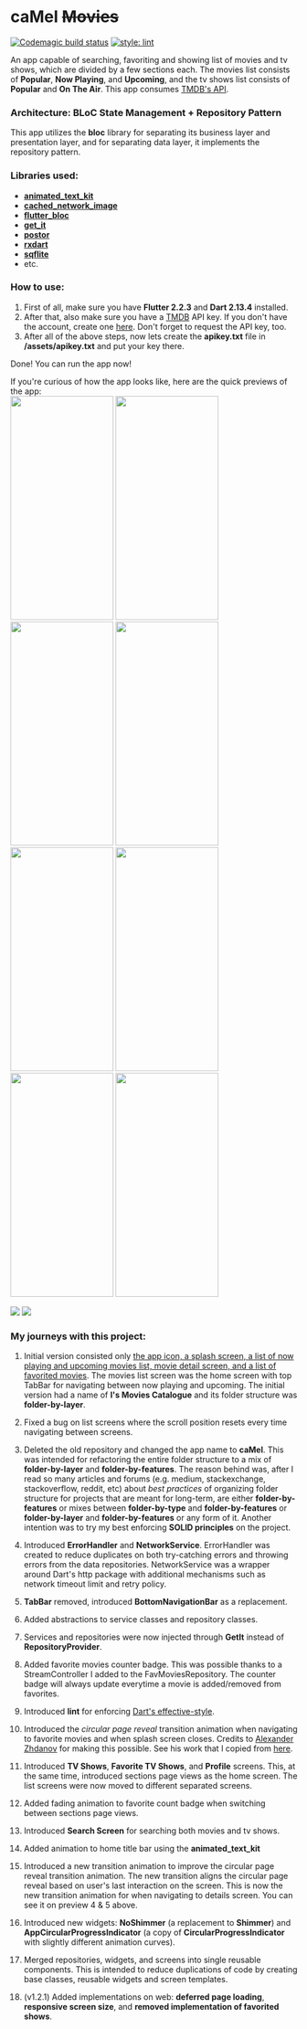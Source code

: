 # **caMel ~~Movies~~**  

[![Codemagic build status](https://api.codemagic.io/apps/60830e9e395dbc47ceab31a7/60830e9e395dbc47ceab31a6/status_badge.svg)](https://codemagic.io/apps/60830e9e395dbc47ceab31a7/60830e9e395dbc47ceab31a6/latest_build) [![style: lint](https://img.shields.io/badge/style-lint-4BC0F5.svg)](https://pub.dev/packages/lint)

An app capable of searching, favoriting and showing list of movies and tv shows, which are divided by a few sections each. The movies list consists of **Popular**, **Now Playing**, and **Upcoming**, and the tv shows list consists of **Popular** and **On The Air**. This app consumes [TMDB's API](https://www.themoviedb.org/documentation/api).

### Architecture: BLoC State Management + Repository Pattern
This app utilizes the **bloc** library for separating its business layer and presentation layer, and for separating data layer, it implements the repository pattern.

### Libraries used:
- **[animated_text_kit](https://pub.dev/packages/animated_text_kit)**
- **[cached_network_image](https://pub.dev/packages/cached_network_image)** 
- **[flutter_bloc](https://pub.dev/packages/flutter_bloc)** 
- **[get_it](https://pub.dev/packages/get_it)**
- **[postor](https://pub.dev/packages/postor)**
- **[rxdart](https://pub.dev/packages/rxdart)**
- **[sqflite](https://pub.dev/packages/sqflite)** 
- etc.

### How to use:
1.  First of all, make sure you have **Flutter 2.2.3** and **Dart 2.13.4** installed. 
2.  After that, also make sure you have a [TMDB](https://themoviedb.org) API key. If you don't have the account, create one [here](https://www.themoviedb.org/signup). Don't forget to request the API key, too.
3.  After all of the above steps, now lets create the **apikey.txt** file in **/assets/apikey.txt** and put your key there.

Done! You can run the app now!

If you're curious of how the app looks like, here are the  quick previews of the app:  
<img src="/images/1.gif" width="180" height="392">   <img src="/images/2.gif" width="180" height="392">   <img src="/images/3.gif" width="180" height="392">  <img src="/images/4.gif" width="180" height="392">  <img src="/images/5.gif" width="180" height="392">   <img src="/images/6.gif" width="180" height="392">   <img src="/images/7.gif" width="180" height="392">   <img src="/images/8.gif" width="180" height="392">

<img src="/images/web_ss1.png">

<img src="/images/web_ss2.png">

### My journeys with this project:
1.  Initial version consisted only <ins>the app icon, a splash screen, a list of now playing and upcoming movies list, movie detail screen, and a list of favorited movies</ins>. The movies list screen was the home screen with top TabBar for navigating between now playing and upcoming. The initial version had a name of **I's Movies Catalogue** and its folder structure was **folder-by-layer**.

2.  Fixed a bug on list screens where the scroll position resets every time navigating between screens.

3.  Deleted the old repository and changed the app name to **caMel**. This was intended for refactoring the entire folder structure to a mix of **folder-by-layer** and **folder-by-features**. The reason behind was, after I read so many articles and forums (e.g. medium, stackexchange, stackoverflow, reddit, etc) about *best practices* of organizing folder structure for projects that are meant for long-term, are either **folder-by-features** or mixes between **folder-by-type** and **folder-by-features** or **folder-by-layer** and **folder-by-features** or any form of it. Another intention was to try my best enforcing **SOLID principles** on the project.

4.  Introduced **ErrorHandler** and **NetworkService**. ErrorHandler was created to reduce duplicates on both try-catching errors and throwing errors from the data repositories. NetworkService was a wrapper around Dart's http package with additional mechanisms such as network timeout limit and retry policy.

5.  **TabBar** removed, introduced **BottomNavigationBar** as a replacement.

6.  Added abstractions to service classes and repository classes.

7.  Services and repositories were now injected through **GetIt** instead of **RepositoryProvider**.

8.  Added favorite movies counter badge. This was possible thanks to a StreamController I added to the FavMoviesRepository. The counter badge will always update everytime a movie is added/removed from favorites.

9.  Introduced **lint** for enforcing [Dart's effective-style](https://dart.dev/guides/language/effective-dart/style).

10. Introduced the *circular page reveal* transition animation when navigating to favorite movies and when splash screen closes. Credits to [Alexander Zhdanov](https://github.com/qwert2603) for making this possible. See his work that I copied from [here](https://github.com/qwert2603/circular_reveal_animation/blob/master/lib/src/circular_reveal_clipper.dart).

11. Introduced **TV Shows**, **Favorite TV Shows**, and **Profile** screens. This, at the same time, introduced sections page views as the home screen. The list screens were now moved to different separated screens.

12. Added fading animation to favorite count badge when switching between sections page views.

13. Introduced **Search Screen** for searching both movies and tv shows.

14. Added animation to home title bar using the **animated_text_kit**

15. Introduced a new transition animation to improve the circular page reveal transition animation. The new transition aligns the circular page reveal based on user's last interaction on the screen. This is now the new transition animation for when navigating to details screen. You can see it on preview 4 & 5 above.

16. Introduced new widgets: **NoShimmer** (a replacement to **Shimmer**) and **AppCircularProgressIndicator** (a copy of **CircularProgressIndicator** with slightly different animation curves).

17. Merged repositories, widgets, and screens into single reusable components. This is intended to reduce duplications of code by creating base classes, reusable widgets and screen templates.

18. (v1.2.1) Added implementations on web: **deferred page loading**, **responsive screen size**, and **removed implementation of favorited shows**.